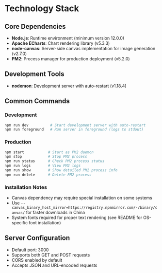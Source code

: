 # Technology Stack

## Core Dependencies
- **Node.js**: Runtime environment (minimum version 12.0.0)
- **Apache ECharts**: Chart rendering library (v5.3.3)
- **node-canvas**: Server-side canvas implementation for image generation (v2.7.0)
- **PM2**: Process manager for production deployment (v5.2.0)

## Development Tools
- **nodemon**: Development server with auto-restart (v1.18.4)

## Common Commands

### Development
```bash
npm run dev          # Start development server with auto-restart
npm run foreground   # Run server in foreground (logs to stdout)
```

### Production
```bash
npm start           # Start as PM2 daemon
npm stop            # Stop PM2 process
npm run status      # Check PM2 process status
npm run logs        # View PM2 logs
npm run show        # Show detailed PM2 process info
npm run delete      # Delete PM2 process
```

### Installation Notes
- Canvas dependency may require special installation on some systems
- Use `--canvas_binary_host_mirror=https://registry.npmmirror.com/-/binary/canvas/` for faster downloads in China
- System fonts required for proper text rendering (see README for OS-specific font installation)

## Server Configuration
- Default port: 3000
- Supports both GET and POST requests
- CORS enabled by default
- Accepts JSON and URL-encoded requests